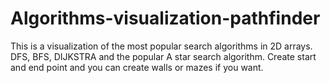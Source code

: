 # Algorithms-visualization-pathfinder

This is a visualization of the most popular search algorithms in 2D arrays. DFS, BFS, DIJKSTRA and the popular A star search algorithm. Create start and end point and you can create walls or mazes if you want.
